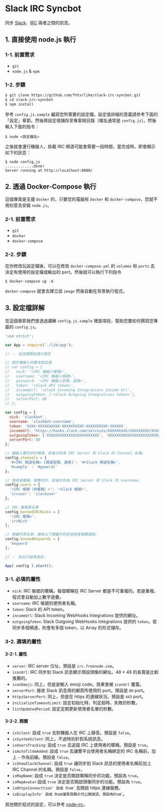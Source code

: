 # Slack IRC Syncbot

同步 [Slack](http://slack.com)、[IRC](https://en.wikipedia.org/wiki/Internet_Relay_Chat) 兩者之間的訊息。

## 1. 直接使用 node.js 執行

### 1-1. 前置需求
- `git`
- `node.js` & `npm`

### 1-2. 步驟

```bash
$ git clone https://github.com/fntsrlike/slack-irc-syncbot.git
$ cd slack-irc-syncbot
$ npm install
```

參考 `config.js.sample` 編寫您所需要的設定檔，設定值詳細的意義請參考下面的「設定」章節。然後將設定值儲存至專案根目錄（檔名通常是 `config.js`）。然後輸入下面的指令：

    $ node <設定檔名>

之後就會運行機器人，掛載 IRC 頻道可能會需要一段時間，當完成時，即會顯示如下的訊息：

```
$ node config.js
.............done!
Server running at http://localhost:8080/
```

## 2. 透過 Docker-Compose 執行

這個專案是支援 `Docker` 的，只要您的電腦有 `Docker` 和 `docker-compose`，您就不用刻意去安裝 `node.js`。

### 2-1. 前置需求
- `git`
- `docker`
- `docker-compose`

### 2-2. 步驟

在你修改玩設定檔後，可以在修改 `docker-compose.yml` 的 `volumes` 和 `ports` 去決定有使用的設定檔或輸出的 port。然後就可以執行下列指令

```shell
$ docker-compose up -d
```

`docker-compose` 就會去建立該 `image` 然後自動在背景執行程式。


## 3. 設定檔詳解

在這個章節我們會透過講解 `config.js.sample` 裡面項目，幫助您要如何撰寫您專屬的 `config.js`。

```javascript
'use strict';

var App = require('./lib/app');

// -- 從這邊開始進行設定

// 關於機器人的基本設定值
// var config = {
//   nick: '<IRC 機器人暱稱>',
//   username: '<IRC 機器人帳號>',
//   password: '<IRC 機器人密碼，選填>',
//   token: '<Slack API token>',
//   incomeUrl: '<Slack Incoming Integrations Income Url',
//   outgoingToken: ['<Slack Outgoing Integrations token>'],
//   serverPort: 80
// };

var config = {
  nick: 'slackbot',
  username: 'slackbot-username',
  token: 'XXXX-XXXXXXXXXX-XXXXXXXXXX-XXXXXXXXXX-XXXXXX',
  incomeUrl: 'https://hooks.slack.com/services/XXXXXXXXX/XXXXXXXXX/XXXXXXXXXXXXXXXXXXXXXXXX',
  outgoingToken: ['XXXXXXXXXXXXXXXXXXXXXXXX', 'XXXXXXXXXXXXXXXXXXXXXXXX'],
  serverPort: 80
};

// 機器人要同步的頻道，前後分別為 IRC Server 和 Slack 的 Channel 名稱。
config.channels = {
  '#<IRC 頻道名稱> [頻道密碼、選填]': '#<Slack 頻道名稱>',
  '#sample' : '#general'
};

// 使用者暱稱、頭像同步，前後分別為 IRC Server 和 Slack 的 username。
config.users = {
  '<IRC 帳號（非暱稱）>': '<Slack 帳號>',
  'ircuser': 'slackuser'
};

// IRC 暱稱黑名單
config.bannedIRCNicks = [
  '<IRC 暱稱>',
  'ircNick'
];

// 關鍵字黑名單，擁有以下關鍵字的訊息將會被篩選掉。
config.bannedKeywords = [
  'keyword'
];

// -- 到此行結束設定。

App( config ).start();
```

### 3-1. 必填的屬性
- `nick`: IRC 帳號的暱稱。每個暱稱在 IRC Server 都是不可重複的。若是重複，程式會自動加上數字遞疊。
- `username`: IRC 帳號的使用者名稱。
- `token`: Slack 的 API token。
- `incomeUrl`: Slack Incoming WebHooks Integrations 提供的網址。
- `outgoingToken`: Slack Outgoing WebHooks Integrations 提供的 `token`。若同步多個頻道，則會有多個 token，以 Array 的形式儲存。

### 3-2. 選填的屬性
#### 3-2-1. 屬性
- `server`: IRC server 位址，預設是 `irc.freenode.com`。
- `iconUrl`: IRC 同步到 Slack 訊息顯示預設頭像的網址。48 * 48 的長寬是比較推薦的。
- `iconEmoji`: 同上，但是是輸入 emoji code。效果會被 `iconUrl` 覆蓋。
- `serverPort`: 接收 Slack 訊息用的網頁所使用的 port。預設是 `80` port。
- `httpsServerPort`: 同上，但是在 https 的連線狀況。預設是 `443` port。
- `initializeTimeoutLimit`: 設定初始化時，判定超時、失敗的秒數。
- `listUpdatedPeriod`: 設定定期更新使用者名單的秒數。

#### 3-2-2. 開關
- `isSilent`: 設成 `true` 去對機器人在 IRC 上靜音。預設是 `false`。
- `isSystemSilent`: 同上。不過特別針對系統訊息。
- `isUsersTracking`: 設成 `true` 去追蹤 IRC 上使用者的暱稱。預設是 `true`。
- `isAutoTildeAdded`: 設成 `true` 去讓雙平台使用者名稱綁定的 IRC 名稱前，加上 `~` 作為前綴。預設是 `false`。
- `isShowSlackChannel`: 設成 `true` 讓同步到 Slack 訊息的使用者名稱前加上 IRC Channel 的名稱。預設是 `false`，
- `isMapName`: 設成 `true` 決定是否開啟暱稱同步的功能。預設為 `true`。
- `isMapAvatar`:設成 `true` 決定是否開啟頭像同步的功能。預設為 `true`。
- `isHttpsConnecttion' 設成 `true` 去開啟 https 連線服務。
- `isDisplayInfo' 設成 `true` 讓首頁顯示可公開資訊。預設為 `true`。

其他關於程式的設定，可以參考 [node-irc](https://github.com/martynsmith/node-irc/blob/0.3.x/lib/irc.js)。
